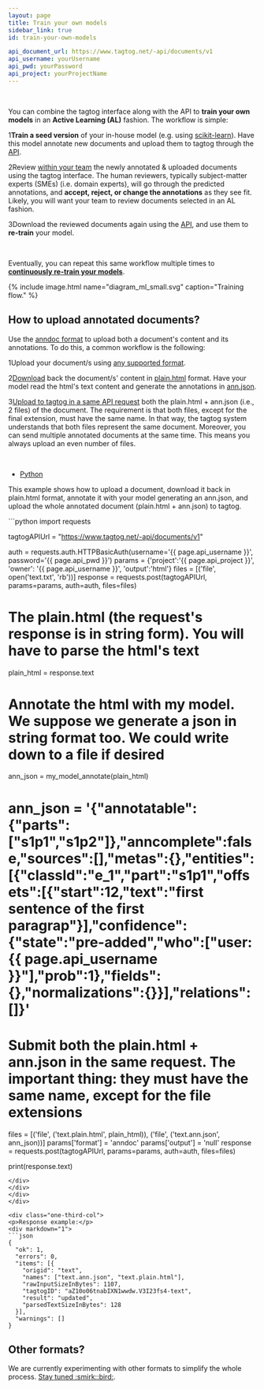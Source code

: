 ```yaml
---
layout: page
title: Train your own models
sidebar_link: true
id: train-your-own-models

api_document_url: https://www.tagtog.net/-api/documents/v1
api_username: yourUsername
api_pwd: yourPassword
api_project: yourProjectName
---
```


<div class="two-third-col">
  <br>
  <p>You can combine the tagtog interface along with the API to <strong>train your own models</strong> in an <strong>Active Learning (AL)</strong> fashion. The workflow is simple:</p>

  <p class="numbered-item"><span class="number-1">1</span><strong>Train a seed version</strong> of your in-house model (e.g. using <a href="http://scikit-learn.org/stable/">scikit-learn</a>). Have this model annotate new documents and upload them to tagtog through the <a href="/API.html">API</a>.</p>

  <p class="numbered-item"><span class="number-2">2</span>Review <a href="collaboration.html">within your team</a> the newly annotated & uploaded documents using the tagtog interface. The human reviewers, typically subject-matter experts (SMEs) (i.e. domain experts), will go through the predicted annotations, and <strong>accept, reject, or change the annotations</strong> as they see fit. Likely, you will want your team to review documents selected in an AL fashion.</p>  

  <p class="numbered-item"><span class="number-3">3</span>Download the reviewed documents again using the <a href="/API.html">API</a>, and use them to <strong>re-train</strong> your model.</p>
</div>


<div class="two-third-col">
  <br>
  <p>Eventually, you can repeat this same workflow multiple times to <a href="machine-learning.html#continuous-learning"><strong>continuously re-train your models</strong></a>.</p>

  {% include image.html name="diagram_ml_small.svg" caption="Training flow." %}
</div>


<div class="two-third-col">
  <h2>How to upload annotated documents?</h2>

  <p>Use the <a href="anndoc.html">anndoc format</a> to upload both a document's content and its annotations. To do this, a common workflow is the following:</p>

  <!-- -->

  <p class="numbered-item"><span class="number-1">1</span>Upload your document/s using <a href="ioformats.html">any supported format</a>.</p>

  <p class="numbered-item"><span class="number-2">2</span><a href="API.html#output-parameter">Download</a> back the document/s' content in <a href="anndoc.html#plain-html">plain.html</a> format. Have your model read the html's text content and generate the annotations in <a href="anndoc.html#ann-json">ann.json</a>.</p>

  <p class="numbered-item"><span class="number-3">3</span><a href="API.html#files-post">Upload to tagtog in a same API request</a> both the plain.html + ann.json (i.e., 2 files) of the document. The requirement is that both files, except for the final extension, must have the same name. In that way, the tagtog system understands that both files represent the same document. Moreover, you can  send multiple annotated documents at the same time. This means you always upload an even number of files.</p>
</div>



<div class="two-third-col">
    <br/>
    <div id="tabs-container">
      <ul class="tabs-menu">
        <li class="current"><a href="#tab-1-file">Python</a></li>        
      </ul>
      <div class="tab">
      <p class="code-desc">This example shows how to upload a document, download it back in plain.html format, annotate it with your model generating an ann.json, and upload the whole annotated document (plain.html + ann.json) to tagtog.</p>
  <div id="tab-2-file" class="tab-content" style="display: block" markdown="1">
  ```python
  import requests

  tagtogAPIUrl = "https://www.tagtog.net/-api/documents/v1"

  auth = requests.auth.HTTPBasicAuth(username='{{ page.api_username }}', password='{{ page.api_pwd }}')
  params = {'project':'{{ page.api_project }}', 'owner': '{{ page.api_username }}', 'output':'html'}
  files = [('file', open('text.txt', 'rb'))]
  response = requests.post(tagtogAPIUrl, params=params, auth=auth, files=files)

  # The plain.html (the request's response is in string form). You will have to parse the html's text
  plain_html = response.text
  # Annotate the html with my model. We suppose we generate a json in string format too. We could write down to a file if desired
  ann_json = my_model_annotate(plain_html)
  # ann_json = '{"annotatable":{"parts":["s1p1","s1p2"]},"anncomplete":false,"sources":[],"metas":{},"entities":[{"classId":"e_1","part":"s1p1","offsets":[{"start":12,"text":"first sentence of the first paragrap"}],"confidence":{"state":"pre-added","who":["user:{{ page.api_username }}"],"prob":1},"fields":{},"normalizations":{}}],"relations":[]}'

  # Submit both the plain.html + ann.json in the same request. The important thing: they must have the same name, except for the file extensions
  files = [('file', ('text.plain.html', plain_html)), ('file', ('text.ann.json', ann_json))]
  params['format'] = 'anndoc'
  params['output'] = 'null'
  response = requests.post(tagtogAPIUrl, params=params, auth=auth, files=files)

  print(response.text)
  ```    
  </div>
</div>
</div>
</div>

<div class="one-third-col">
  <p>Response example:</p>
  <div markdown="1">
  ```json
  {
    "ok": 1,
    "errors": 0,
    "items": [{
      "origid": "text",
      "names": ["text.ann.json", "text.plain.html"],
      "rawInputSizeInBytes": 1107,
      "tagtogID": "aZ10o06tnabIXN1wwdw.V3I23fs4-text",
      "result": "updated",
      "parsedTextSizeInBytes": 128
    }],
    "warnings": []
  }
  ```
  </div>
</div>


<div class="two-third-col">
  <h2>Other formats?</h2>

  <p>We are currently experimenting with other formats to simplify the whole process. <a href="https://twitter.com/tagtog_net">Stay tuned :smirk::bird:</a>.</p>
</div>
